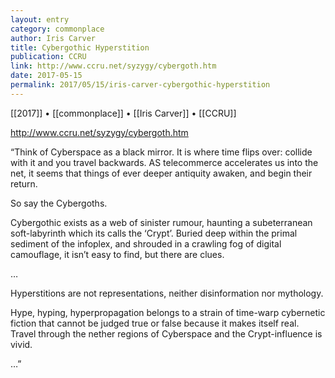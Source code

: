 ```yaml
---
layout: entry
category: commonplace
author: Iris Carver
title: Cybergothic Hyperstition
publication: CCRU
link: http://www.ccru.net/syzygy/cybergoth.htm
date: 2017-05-15
permalink: 2017/05/15/iris-carver-cybergothic-hyperstition
---
```


[[2017]] • [[commonplace]] • [[Iris Carver]] • [[CCRU]] 

http://www.ccru.net/syzygy/cybergoth.htm

“Think of Cyberspace as a black mirror. It is where time flips over: collide with it and you travel backwards. AS telecommerce accelerates us into the net, it seems that things of ever deeper antiquity awaken, and begin their return.

So say the Cybergoths.

Cybergothic exists as a web of sinister rumour, haunting a subeterranean soft-labyrinth which its calls the ‘Crypt’. Buried deep within the primal sediment of the infoplex, and shrouded in a crawling fog of digital camouflage, it isn’t easy to find, but there are clues.

…

Hyperstitions are not representations, neither disinformation nor mythology.

Hype, hyping, hyperpropagation belongs to a strain of time-warp cybernetic fiction that cannot be judged true or false because it makes itself real. Travel through the nether regions of Cyberspace and the Crypt-influence is vivid.

…”
